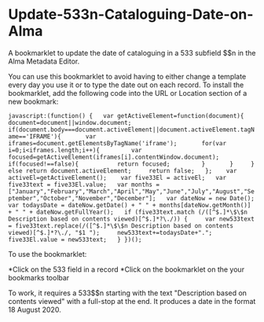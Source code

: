 # Update-533n-Cataloguing-Date-on-Alma
A bookmarklet to update the date of cataloguing in a 533 subfield $$n in the Alma Metadata Editor.

You can use this bookmarklet to avoid having to either change a template every day you use it or to type the date out on each record. To install the bookmarklet, add the following code into the URL or Location section of a new bookmark:

```javascript:(function() {   var getActiveElement=function(document){     document=document||window.document;     if(document.body===document.activeElement||document.activeElement.tagName=='IFRAME'){       var iframes=document.getElementsByTagName('iframe');       for(var i=0;i<iframes.length;i++){         var focused=getActiveElement(iframes[i].contentWindow.document);         if(focused!==false){           return focused;         }       }     }     else return document.activeElement;     return false;   };    var activeEl=getActiveElement();    var five33El = activeEl;   var five33text = five33El.value;   var months = ["January","February","March","April","May","June","July","August","September","October","November","December"];   var dateNow = new Date();   var todaysDate = dateNow.getDate() + " " + months[dateNow.getMonth()] + " " + dateNow.getFullYear();   if (five33text.match (/([^$.]*\$\$n Description based on contents viewed)[^$.]*?\./)) {     var new533text = five33text.replace(/([^$.]*\$\$n Description based on contents viewed)[^$.]*?\./, "$1 ");     new533text+=todaysDate+".";     five33El.value = new533text;   } })();```

To use the bookmarklet:

*Click on the 533 field in a record
*Click on the bookmarklet on the your bookmarks toolbar

To work, it requires a 533$$n starting with the text "Description based on contents viewed" with a full-stop at the end. It produces a date in the format 18 August 2020.


